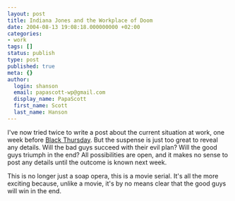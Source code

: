 ```yaml
---
layout: post
title: Indiana Jones and the Workplace of Doom
date: 2004-08-13 19:08:18.000000000 +02:00
categories:
- work
tags: []
status: publish
type: post
published: true
meta: {}
author:
  login: shanson
  email: papascott-wp@gmail.com
  display_name: PapaScott
  first_name: Scott
  last_name: Hanson
---
```

<p>I've now tried twice to write a post about the current situation at work, one week before <a href="https://www.papascott.de/archives/2004/08/03/black-thursday/">Black Thursday</a>. But the suspense is just too great to reveal any details. Will the bad guys succeed with their evil plan? Will the good guys triumph in the end? All possibilities are open, and it makes no sense to post any details until the outcome is known next week.</p>
<p>This is no longer just a soap opera, this is a movie serial. It's all the more exciting because, unlike a movie, it's by no means clear that the good guys will win in the end.</p>
